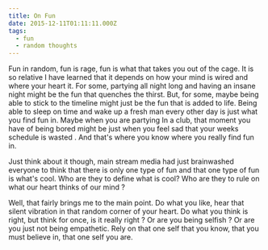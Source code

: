 ```yaml
---
title: On Fun
date: 2015-12-11T01:11:11.000Z
tags: 
  - fun
  - random thoughts
---
```

Fun in random, fun is rage, fun is what that takes you out of the cage. It is so relative I have learned that it depends on how your mind is wired and where your heart it. For some, partying all night long and having an insane night might be the fun that quenches the thirst. But, for some, maybe being able to stick to the timeline might just be the fun that is added to life. Being able to sleep on time and wake up a fresh man every other day is just what you find fun in. Maybe when you are partying In a club, that moment you have of being bored might be just when you feel sad that your weeks schedule is wasted . And that's where you know where you really find fun in.

Just think about it though, main stream media had just brainwashed everyone to think that there is only one type of fun and that one type of fun is what's cool. Who are they to define what is cool? Who are they to rule on what our heart thinks of our mind ?

Well, that fairly brings me to the main point. Do what you like, hear that silent vibration in that random corner of your heart. Do what you think is right, but think for once, is it really right ? Or are you being selfish ? Or are you just not being empathetic. Rely on that one self that you know, that you must believe in, that one self you are. 
